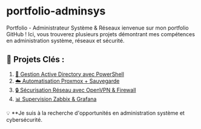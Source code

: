 # portfolio-adminsys
Portfolio - Administrateur Système &amp; Réseaux
ienvenue sur mon portfolio GitHub ! Ici, vous trouverez plusieurs projets démontrant mes compétences en administration système, réseaux et sécurité.

## 🔹 Projets Clés :
1. [💼 Gestion Active Directory avec PowerShell](https://github.com/Sen360/windows-administration.git)  
2. [☁️ Automatisation Proxmox + Sauvegarde](https://github.com/Sen360/virtualisation-proxmox.git)  
3. [🔒 Sécurisation Réseau avec OpenVPN & Firewall](https://github.com/mon-profil/networking-firewall)  
4. [📊 Supervision Zabbix & Grafana](https://github.com/mon-profil/monitoring-supervision)  

💡 **Je suis à la recherche d'opportunités en administration système et cybersécurité. 
